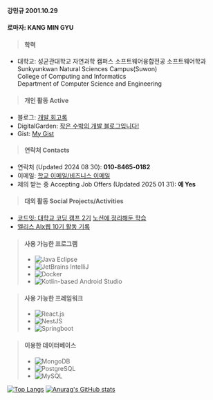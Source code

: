 #### 강민규 2001.10.29
#### 로마자: KANG MIN GYU

>#### 학력
- 대학교: 성균관대학교 자연과학 캠퍼스 소프트웨어융합전공 소프트웨어학과 </br>
  Sunkyunkwan Natural Sciences Campus(Suwon) </br>
  College of Computing and Informatics </br>
  Department of Computer Science and Engineering 

>#### 개인 활동 Active
- 블로그: [개발 회고록](https://velog.io/@min0gyu0kang/posts)
- DigitalGarden: [작은 수박의 개발 블로그입니다!](https://watermelon-harvest.pages.dev/)
- Gist: [My Gist](https://gist.github.com/Min0Gyu0Kang)

>#### 연락처 Contacts
- 연락처 (Updated 2024 08 30): __010-8465-0182__ </br>
- 이메일: [학교 이메일/비즈니스 이메일](mailto:myname@g.skku.edu) </br>
- 제의 받는 중 Accepting Job Offers (Updated 2025 01 31): __예 Yes__

>#### 대외 활동 Social Projects/Activities 
- [코드잇: 대학교 코딩 캠프 2기](https://cafe.naver.com/studentcodingcamp) [노션에 정리해둔 학습](https://locrian-jumpsuit-ec0.notion.site/46a7f20b565b4153adcab4c84598b7eb) </br>
- [엘리스 AIx웹 10기 활동 기록](https://locrian-jumpsuit-ec0.notion.site/b0e05e55fb4c46759cee4265a26c94e3)

>#### 사용 가능한 프로그램
>- ![Java Eclipse](https://img.shields.io/badge/-Eclipse-2C2255?style=flat-square&logo=eclipse&logoColor=white)
>- ![JetBrains IntelliJ](https://img.shields.io/badge/Intellij%20Idea-000?logo=intellij-idea&style=for-the-badge)
>- ![Docker](https://img.shields.io/badge/docker-257bd6?style=for-the-badge&logo=docker&logoColor=white)
>- ![Kotlin-based Android Studio](https://img.shields.io/badge/Android%20Studio-3DDC84?style=flat&logo=android-studio&logoColor=white)

>#### 사용 가능한 프레임워크 
>- ![React.js](https://img.shields.io/badge/React-20232A?style=for-the-badge&logo=react&logoColor=61DAFB)
>- ![NestJS](https://img.shields.io/badge/-NestJs-ea2845?style=flat-square&logo=nestjs&logoColor=white)
>- ![Springboot](https://img.shields.io/badge/SpringBoot-6DB33F?style=flat-square&logo=Spring&logoColor=white)

>#### 이용한 데이터베이스 
>- ![MongoDB](https://img.shields.io/badge/-MongoDB-13aa52?style=for-the-badge&logo=mongodb&logoColor=white)
>- ![PostgreSQL](https://img.shields.io/badge/postgresql-4169e1?style=for-the-badge&logo=postgresql&logoColor=white)
>- ![MySQL](https://img.shields.io/badge/MySQL-4479A1?style=for-the-badge&logo=mysql&logoColor=white)

[![Top Langs](https://github-readme-stats.vercel.app/api/top-langs/?username=yohan050605)](https://github.com/anuraghazra/github-readme-stats)
[![Anurag's GitHub stats](https://github-readme-stats.vercel.app/api?username=Min0Gyu0Kang)](https://github.com/anuraghazra/github-readme-stats)
